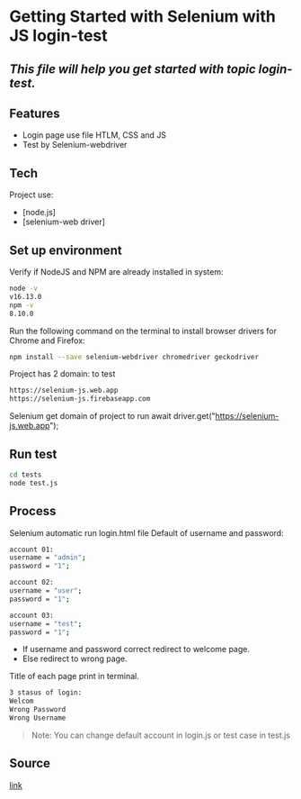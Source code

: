 # Getting Started with Selenium with JS login-test
## _This file will help you get started with topic login-test._

## Features

- Login page use file HTLM, CSS and JS
- Test by Selenium-webdriver

## Tech

Project use:

- [node.js]
- [selenium-web driver]

## Set up environment
Verify if NodeJS and NPM are already installed in system: 
```sh
node -v 
v16.13.0
npm -v
8.10.0
```
Run the following command on the terminal to install browser drivers for Chrome and Firefox:
```sh
npm install --save selenium-webdriver chromedriver geckodriver
```

Project has 2 domain: to test
```sh
https://selenium-js.web.app
https://selenium-js.firebaseapp.com
```
Selenium get domain of project to run
await driver.get("https://selenium-js.web.app");

## Run test
```sh
cd tests
node test.js
```

## Process
Selenium automatic run login.html file
Default of username and password:
```sh
account 01:
username = "admin";
password = "1";

account 02:
username = "user";
password = "1";

account 03:
username = "test";
password = "1";
```
- If username and password correct redirect to welcome page.
- Else redirect to wrong page.
 

Title of each page print in terminal.
```sh
3 stasus of login:
Welcom
Wrong Password
Wrong Username
```
> Note: You can change default account in login.js or test case in test.js

## Source
[link](https://www.lambdatest.com/blog/automation-testing-with-selenium-javascript/)